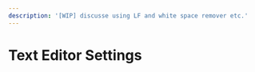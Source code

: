 ```yaml
---
description: '[WIP] discusse using LF and white space remover etc.'
---
```


# Text Editor Settings

